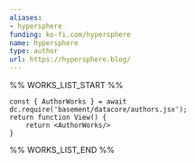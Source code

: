 ```yaml
---
aliases:
- hypersphere
funding: ko-fi.com/hypersphere
name: hypersphere
type: author
url: https://hypersphere.blog/
---
```



%% WORKS_LIST_START %%

```datacorejsx
const { AuthorWorks } = await dc.require('basement/datacore/authors.jsx');
return function View() {
    return <AuthorWorks/>
}
```
%% WORKS_LIST_END %%